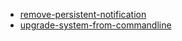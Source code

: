 
* [remove-persistent-notification](data/remove-persistent-notification.md)
* [upgrade-system-from-commandline](data/upgrade-system-from-commandline.md)
